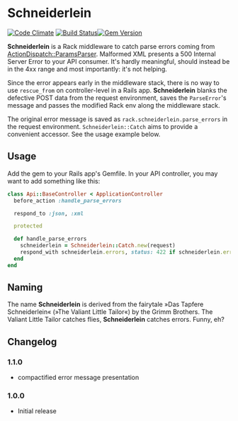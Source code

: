 # Schneiderlein 
[![Code Climate](https://codeclimate.com/github/Absolventa/schneiderlein/badges/gpa.svg)](https://codeclimate.com/github/Absolventa/schneiderlein)
[![Build Status](https://travis-ci.org/Absolventa/schneiderlein.svg?branch=master)](https://travis-ci.org/Absolventa/schneiderlein)[![Gem Version](https://badge.fury.io/rb/schneiderlein.svg)](http://badge.fury.io/rb/schneiderlein)

**Schneiderlein** is a Rack middleware to catch parse errors coming from [ActionDispatch::ParamsParser](https://github.com/rails/rails/blob/master/actionpack/lib/action_dispatch/middleware/params_parser.rb). Malformed XML presents a 500 Internal Server Error to your API consumer. It's hardly meaningful, should instead be in the 4xx range and most importantly: it's not helping.

Since the error appears early in the middleware stack, there is no way to use `rescue_from` on controller-level in a Rails app. **Schneiderlein** blanks the defective POST data from the request environment, saves the `ParseError`'s message and passes the modified Rack env along the middleware stack.

The original error message is saved as `rack.schneiderlein.parse_errors` in the request environment. `Schneiderlein::Catch` aims to provide a convenient accessor. See the usage example below.

## Usage

Add the gem to your Rails app's Gemfile. In your API controller, you may want to add something like this:

```ruby
class Api::BaseController < ApplicationController
  before_action :handle_parse_errors

  respond_to :json, :xml

  protected

  def handle_parse_errors
    schneiderlein = Schneiderlein::Catch.new(request)
    respond_with schneiderlein.errors, status: 422 if schneiderlein.errors.any?
  end
end
```

## Naming
The name **Schneiderlein** is derived from the fairytale »Das Tapfere Schneiderlein« (»The Valiant Little Tailor«) by the Grimm Brothers. The Valiant Little Tailor catches flies, **Schneiderlein** catches errors. Funny, eh?

## Changelog

### 1.1.0
* compactified error message presentation  

### 1.0.0
* Initial release
